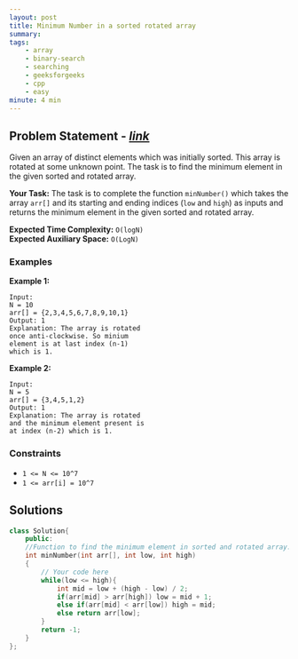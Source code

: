 ```yaml
---
layout: post
title: Minimum Number in a sorted rotated array 
summary:
tags:
    - array
    - binary-search
    - searching
    - geeksforgeeks
    - cpp
    - easy
minute: 4 min
---
```


## Problem Statement - [*link*](https://practice.geeksforgeeks.org/problems/minimum-number-in-a-sorted-rotated-array-1587115620/1#)  

Given an array of distinct elements which was initially sorted. This array is rotated at some unknown point. The task is to find the minimum element in the given sorted and rotated array.

**Your Task:** 
The task is to complete the function `minNumber()` which takes the array `arr[]` and its starting and ending indices (`low` and `high`) as inputs and returns the minimum element in the given sorted and rotated array.

**Expected Time Complexity:** `O(logN)`  
**Expected Auxiliary Space:** `O(LogN)`

### Examples

**Example 1:**   
```
Input:
N = 10
arr[] = {2,3,4,5,6,7,8,9,10,1}
Output: 1
Explanation: The array is rotated 
once anti-clockwise. So minium 
element is at last index (n-1) 
which is 1.
```

**Example 2:**   
```
Input:
N = 5
arr[] = {3,4,5,1,2}
Output: 1
Explanation: The array is rotated 
and the minimum element present is
at index (n-2) which is 1.
```

### Constraints

+ `1 <= N <= 10^7`
+ `1 <= arr[i] = 10^7`

## Solutions

```cpp
class Solution{
    public:
    //Function to find the minimum element in sorted and rotated array.
    int minNumber(int arr[], int low, int high)
    {
        // Your code here
        while(low <= high){
            int mid = low + (high - low) / 2;
            if(arr[mid] > arr[high]) low = mid + 1; 
            else if(arr[mid] < arr[low]) high = mid;
            else return arr[low];
        }
        return -1;
    }
};
```

